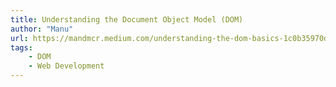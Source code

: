 ```yaml
---
title: Understanding the Document Object Model (DOM)
author: "Manu"
url: https://mandmcr.medium.com/understanding-the-dom-basics-1c0b35970d90
tags:
    - DOM
    - Web Development
---
```

